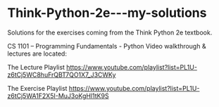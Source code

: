 # Think-Python-2e---my-solutions
Solutions for the exercises coming from the Think Python 2e textbook. 

CS 1101 – Programming Fundamentals - Python 
Video walkthrough & lectures are located:

The Lecture Playlist 
https://www.youtube.com/playlist?list=PL1U-z6tCj5WC8huFrQBT7QO1X7_J3CWKy 

The Exercise Playlist 
https://www.youtube.com/playlist?list=PL1U-z6tCj5WA1F2X5I-MuJ3oKgHl1tK9S
